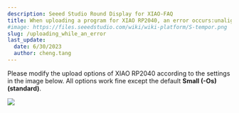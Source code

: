 ```yaml
---
description: Seeed Studio Round Display for XIAO-FAQ
title: When uploading a program for XIAO RP2040, an error occurs:unaligned opcodes detected in executable segment?
#image: https://files.seeedstudio.com/wiki/wiki-platform/S-tempor.png
slug: /uploading_while_an_error
last_update:
  date: 6/30/2023
  author: cheng.tang
---
```

Please modify the upload options of XIAO RP2040 according to the settings in the image below. All options work fine except the default **Small (-Os) (standard)**.

<div style={{textAlign:'center'}}><img src="https://files.seeedstudio.com/wiki/round_display_for_xiao/74.png" style={{width:600, height:'auto'}}/></div>
